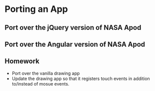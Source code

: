# Porting an App


## Port over the jQuery version of NASA Apod


## Port over the Angular version of NASA Apod


## Homework

* Port over the vanilla drawing app
* Update the drawing app so that it registers touch events in addition to/instead of mosue events.
